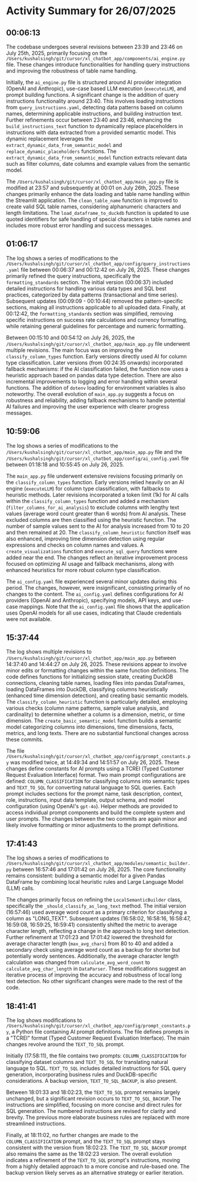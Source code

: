 # Activity Summary for 26/07/2025

## 00:06:13
The codebase undergoes several revisions between 23:39 and 23:46 on July 25th, 2025, primarily focusing on the `/Users/kushalsingh/git/cursor/xl_chatbot_app/components/ai_engine.py` file.  These changes introduce functionalities for handling query instructions and improving the robustness of  table name handling.

Initially, the `ai_engine.py` file is structured around AI provider integration (OpenAI and Anthropic), use-case based LLM execution (`executeLLM`), and prompt building functions.  A significant change is the addition of query instructions functionality around 23:40. This involves loading instructions from `query_instructions.yaml`, detecting data patterns based on column names, determining applicable instructions, and building instruction text.  Further refinements occur between 23:40 and 23:46, enhancing the `build_instructions_text` function to dynamically replace placeholders in instructions with data extracted from a provided semantic model.  This dynamic replacement leverages the `extract_dynamic_data_from_semantic_model` and `replace_dynamic_placeholders` functions. The `extract_dynamic_data_from_semantic_model` function extracts relevant data such as filter columns, date columns and example values from the semantic model.

The `/Users/kushalsingh/git/cursor/xl_chatbot_app/main_app.py` file is modified at 23:57 and subsequently at 00:01 on July 26th, 2025. These changes primarily enhance the data loading and table name handling within the Streamlit application.  The `clean_table_name` function is improved to create valid SQL table names, considering alphanumeric characters and length limitations.  The `load_dataframe_to_duckdb` function is updated to use quoted identifiers for safe handling of special characters in table names and includes more robust error handling and success messages.


## 01:06:17
The log shows a series of modifications to the `/Users/kushalsingh/git/cursor/xl_chatbot_app/config/query_instructions.yaml` file between 00:06:37 and 00:12:42 on July 26, 2025.  These changes primarily refined the query instructions, specifically the `formatting_standards` section.  The initial version (00:06:37) included detailed instructions for handling various data types and SQL best practices, categorized by data patterns (transactional and time series).  Subsequent updates (00:09:09 - 00:10:44) removed the pattern-specific sections, making all instructions applicable to all uploaded data.  Finally, at 00:12:42, the `formatting_standards` section was simplified, removing specific instructions on success rate calculations and currency formatting, while retaining general guidelines for percentage and numeric formatting.

Between 00:15:10 and 00:54:12 on July 26, 2025, the `/Users/kushalsingh/git/cursor/xl_chatbot_app/main_app.py` file underwent multiple revisions. The main focus was on improving the `classify_column_types` function. Early versions directly used AI for column type classification. Later versions (from 00:24:35 onwards) incorporated fallback mechanisms: if the AI classification failed, the function now uses a heuristic approach based on pandas data type detection.  There are also incremental improvements to logging and error handling within several functions.  The addition of `dotenv` loading for environment variables is also noteworthy.  The overall evolution of `main_app.py` suggests a focus on robustness and reliability, adding fallback mechanisms to handle potential AI failures and improving the user experience with clearer progress messages.


## 10:59:06
The log shows a series of modifications to the `/Users/kushalsingh/git/cursor/xl_chatbot_app/main_app.py` file and the `/Users/kushalsingh/git/cursor/xl_chatbot_app/config/ai_config.yaml` file between 01:18:18 and 10:55:45 on July 26, 2025.

The `main_app.py` file underwent extensive revisions focusing primarily on the `classify_column_types` function.  Early versions relied heavily on an AI engine (`executeLLM`) for column type classification, with fallbacks to heuristic methods.  Later revisions incorporated a token limit (1k) for AI calls within the `classify_column_types` function and added a mechanism (`filter_columns_for_ai_analysis`) to exclude columns with lengthy text values (average word count greater than 6 words) from AI analysis. These excluded columns are then classified using the heuristic function.  The number of sample values sent to the AI for analysis increased from 10 to 20 and then remained at 20.  The `classify_column_heuristic` function itself was also enhanced, improving time dimension detection using regular expressions and checks on column names and values. A `create_visualizations` function and `execute_sql_query` functions were added near the end.  The changes reflect an iterative improvement process focused on optimizing AI usage and fallback mechanisms, along with enhanced heuristics for more robust column type classification.

The `ai_config.yaml` file experienced several minor updates during this period.  The changes, however, were insignificant, consisting primarily of no changes to the content.  The  `ai_config.yaml` defines configurations for AI providers (OpenAI and Anthropic), specifying models, API keys, and use-case mappings.  Note that the  `ai_config.yaml` file shows that the application uses OpenAI models for all use cases, indicating that Claude credentials were not available.


## 15:37:44
The log shows multiple revisions to `/Users/kushalsingh/git/cursor/xl_chatbot_app/main_app.py` between 14:37:40 and 14:44:27 on July 26, 2025.  These revisions appear to involve minor edits or formatting changes within the same function definitions. The code defines functions for initializing session state, creating DuckDB connections, cleaning table names, loading files into pandas DataFrames, loading DataFrames into DuckDB, classifying columns heuristically (enhanced time dimension detection), and creating basic semantic models.  The `classify_column_heuristic` function is particularly detailed, employing various checks (column name patterns, sample value analysis, and cardinality) to determine whether a column is a dimension, metric, or time dimension. The `create_basic_semantic_model` function builds a semantic model categorizing columns into dimensions, time dimensions, facts, metrics, and long texts.  There are no substantial functional changes across these commits.

The file `/Users/kushalsingh/git/cursor/xl_chatbot_app/config/prompt_constants.py` was modified twice, at 14:49:34 and 14:51:57 on July 26, 2025.  These changes define constants for AI prompts using a TCREI (Typed Customer Request Evaluation Interface) format. Two main prompt configurations are defined: `COLUMN_CLASSIFICATION` for classifying columns into semantic types and `TEXT_TO_SQL` for converting natural language to SQL queries.  Each prompt includes sections for the prompt name, task description, context, role, instructions, input data template, output schema, and model configuration (using OpenAI's `gpt-4o`).  Helper methods are provided to access individual prompt components and build the complete system and user prompts.  The changes between the two commits are again minor and likely involve formatting or minor adjustments to the prompt definitions.


## 17:41:43
The log shows a series of modifications to `/Users/kushalsingh/git/cursor/xl_chatbot_app/modules/semantic_builder.py` between 16:57:46 and 17:01:42 on July 26, 2025.  The core functionality remains consistent: building a semantic model for a given Pandas DataFrame by combining local heuristic rules and Large Language Model (LLM) calls.

The changes primarily focus on refining the `LocalSemanticBuilder` class, specifically the `_should_classify_as_long_text` method.  The initial version (16:57:46) used average word count as a primary criterion for classifying a column as "LONG_TEXT". Subsequent updates (16:58:02, 16:58:16, 16:58:47, 16:59:08, 16:59:25, 16:59:41) consistently shifted the metric to average character length, reflecting a change in the approach to long text detection.  Further refinement at 17:01:23 and 17:01:42 lowered the threshold for average character length (`max_avg_chars`) from 80 to 40 and added a secondary check using average word count as a backup for shorter but potentially wordy sentences.  Additionally, the average character length calculation was changed from `calculate_avg_word_count` to `calculate_avg_char_length` in `DataParser`.  These modifications suggest an iterative process of improving the accuracy and robustness of local long text detection.  No other significant changes were made to the rest of the code.


## 18:41:41
The log shows modifications to `/Users/kushalsingh/git/cursor/xl_chatbot_app/config/prompt_constants.py`, a Python file containing AI prompt definitions.  The file defines prompts in a "TCREI" format (Typed Customer Request Evaluation Interface).  The main changes revolve around the `TEXT_TO_SQL` prompt.

Initially (17:58:11), the file contains two prompts: `COLUMN_CLASSIFICATION` for classifying dataset columns and `TEXT_TO_SQL` for translating natural language to SQL.  `TEXT_TO_SQL` includes detailed instructions for SQL query generation, incorporating business rules and DuckDB-specific considerations. A backup version, `TEXT_TO_SQL_BACKUP`, is also present.

Between 18:01:33 and 18:02:23,  the `TEXT_TO_SQL` prompt remains largely unchanged, but a significant revision occurs to `TEXT_TO_SQL_BACKUP`.  The instructions are simplified, focusing on more concise and direct rules for SQL generation.  The numbered instructions are revised for clarity and brevity. The previous more elaborate business rules are replaced with more streamlined instructions.

Finally, at 18:11:02, no further changes are made to the `COLUMN_CLASSIFICATION` prompt, and the `TEXT_TO_SQL` prompt stays consistent with the version from 18:02:23. The `TEXT_TO_SQL_BACKUP` prompt also remains the same as the 18:02:23 version.  The overall evolution indicates a refinement of the `TEXT_TO_SQL` prompt's instructions, moving from a highly detailed approach to a more concise and rule-based one.  The backup version likely serves as an alternative strategy or earlier iteration.
